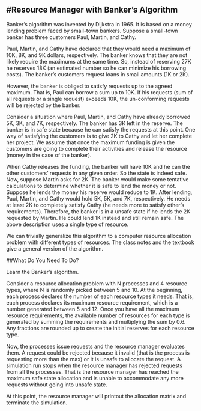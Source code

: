 
#Resource Manager with Banker’s Algorithm
-----------------------------------------


Banker’s algorithm was invented by Dijkstra in 1965. It is based on a money lending problem faced by small-town bankers. Suppose a small-town banker has three customers Paul, Martin, and Cathy.

Paul, Martin, and Cathy have declared that they would need a maximum of 10K, 8K, and 9K dollars, respectively. The banker knows that they are not likely require the maximums at the same time. So, instead of reserving 27K he reserves 18K (an estimated number so he can minimize his borrowing costs). The banker’s customers request loans in small amounts (1K or 2K).

However, the banker is obliged to satisfy requests up to the agreed maximum. That is, Paul can borrow a sum up to 10K. If his requests (sum of all requests or a single request) exceeds 10K, the un-conforming requests will be rejected by the banker.

Consider a situation where Paul, Martin, and Cathy have already borrowed 5K, 3K, and 7K, respectively. The banker has 3K left in the reserve. The banker is in safe state because he can satisfy the requests
at this point. One way of satisfying the customers is to give 2K to Cathy and let her complete her project. We assume that once the maximum funding is given the customers are going to complete their activities and release the resource (money in the case of the banker).

When Cathy releases the funding, the banker will have 10K and he can the other customers’ requests in any given order. So the state is indeed safe.
Now, suppose Martin asks for 2K. The banker would make some tentative calculations to determine whether it is safe to lend the money or not. Suppose he lends the money his reserve would reduce to 1K. After lending, Paul, Martin, and Cathy would hold 5K, 5K, and 7K, respectively. He needs at least 2K
to completely satisfy Cathy (he needs more to satisfy other’s requirements).
Therefore, the banker is in a unsafe state if he lends the 2K requested by Martin. He could lend 1K instead and still remain safe. The above description uses a single type of resource.

We can trivially generalize this algorithm to a computer resource allocation problem with different types of resources. The class notes and the textbook give a general version of the algorithm.


##What Do You Need To Do?

Learn the Banker’s algorithm.

Consider a resource allocation problem with N processes and 4 resource types, where N is randomly picked between 5 and 10. At the beginning, each process declares the number of each resource types it needs. That is, each process declares its maximum resource requirement, which is a number generated between 5 and 12. Once you have all the maximum resource requirements, the available number of resources for each type is generated by summing the requirements and multiplying the sum by 0.6. Any fractions are rounded up to create the initial reserves for each resource type.


Now, the processes issue requests and the resource manager evaluates them. A request could be rejected because it invalid (that is the process is requesting more than the max) or it is unsafe to allocate the request. A simulation run stops when the resource manager has rejected requests from all the processes. That is the resource manager has reached the maximum safe state allocation and is unable to accommodate any more requests without going into unsafe state.


At this point, the resource manager will printout the allocation matrix and terminate the simulation.


